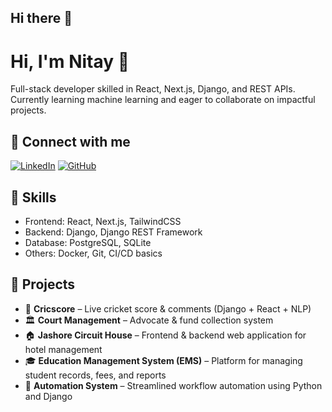 ## Hi there 👋
# Hi, I'm Nitay 👋
Full-stack developer skilled in React, Next.js, Django, and REST APIs. Currently learning machine learning and eager to collaborate on impactful projects.

## 🔗 Connect with me
[![LinkedIn](https://img.shields.io/badge/LinkedIn-Profile-blue)](https://www.linkedin.com/in/nitay-das-9b2132221)
[![GitHub](https://img.shields.io/badge/GitHub-Follow-black)](https://github.com/NitayDas)

## 🚀 Skills
- Frontend: React, Next.js, TailwindCSS  
- Backend: Django, Django REST Framework  
- Database: PostgreSQL, SQLite  
- Others: Docker, Git, CI/CD basics  

## 📌 Projects
- 🏏 **Cricscore** – Live cricket score & comments (Django + React + NLP)  
- 🏛️ **Court Management** – Advocate & fund collection system  
- 🏠 **Jashore Circuit House** – Frontend & backend web application for hotel management  
- 🎓 **Education Management System (EMS)** – Platform for managing student records, fees, and reports  
- 🤖 **Automation System** – Streamlined workflow automation using Python and Django    


<!--
**NitayDas/NitayDas** is a ✨ _special_ ✨ repository because its `README.md` (this file) appears on your GitHub profile.

Here are some ideas to get you started:

- 🔭 I’m currently working on ...
- 🌱 I’m currently learning ...
- 👯 I’m looking to collaborate on ...
- 🤔 I’m looking for help with ...
- 💬 Ask me about ...
- 📫 How to reach me: ...
- 😄 Pronouns: ...
- ⚡ Fun fact: ...
-->
